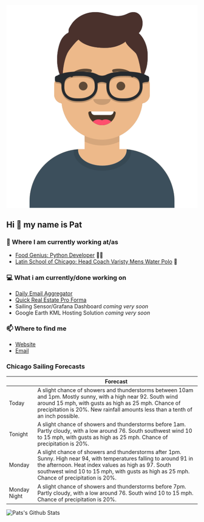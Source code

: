 [![Social banner for p-j-falconer](https://raw.githubusercontent.com/P-J-FALCONER/P-J-FALCONER/master/assets/avataaars.svg)](https://patfalconer.com/)
## Hi :wave: my name is Pat

### 💼 Where I am currently working at/as
- [Food Genius: Python Developer](https://getfoodgenius.com/) 🍔🐍
- [Latin School of Chicago: Head Coach Varisty Mens Water Polo](https://www.latinschool.org/) 🤽


### 💻 What i am currently/done working on
 - [Daily Email Aggregator](https://github.com/P-J-FALCONER/dott_daily_mail)
 - [Quick Real Estate Pro Forma](https://github.com/P-J-FALCONER/henry)
 - Sailing Sensor/Grafana Dashboard *coming very soon*
 - Google Earth KML Hosting Solution *coming very soon*

### 📫 Where to find me
 - [Website](https://patfalconer.com/)
 - [Email](mailto:patrick.j.falconer@gmail.com)


### Chicago Sailing Forecasts
|   | Forecast  |
|---|---|
| Today | A slight chance of showers and thunderstorms between 10am and 1pm. Mostly sunny, with a high near 92. South wind around 15 mph, with gusts as high as 25 mph. Chance of precipitation is 20%. New rainfall amounts less than a tenth of an inch possible. |
| Tonight | A slight chance of showers and thunderstorms before 1am. Partly cloudy, with a low around 76. South southwest wind 10 to 15 mph, with gusts as high as 25 mph. Chance of precipitation is 20%. |
| Monday | A slight chance of showers and thunderstorms after 1pm. Sunny. High near 94, with temperatures falling to around 91 in the afternoon. Heat index values as high as 97. South southwest wind 10 to 15 mph, with gusts as high as 25 mph. Chance of precipitation is 20%. |
| Monday Night | A slight chance of showers and thunderstorms before 7pm. Partly cloudy, with a low around 76. South wind 10 to 15 mph. Chance of precipitation is 20%. |

![Pats's Github Stats](https://github-readme-stats.vercel.app/api?username=p-j-falconer&show_icons=true&theme=radical)
